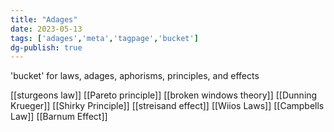 ```yaml
---
title: "Adages"
date: 2023-05-13
tags: ['adages','meta','tagpage','bucket']
dg-publish: true
---
```


'bucket' for laws, adages, aphorisms, principles, and effects 

[[sturgeons law]]
[[Pareto principle]]
[[broken windows theory]]
[[Dunning Krueger]]
[[Shirky Principle]]
[[streisand effect]]
[[Wiios Laws]]
[[Campbells Law]]
[[Barnum Effect]]

